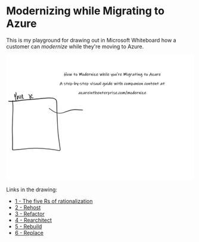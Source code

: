 # Modernizing while Migrating to Azure

This is my playground for drawing out in Microsoft Whiteboard how a customer can *modernize* while they're moving to Azure.

[![Modernizing while Migrating to Azure (click to enlarge)](modernize-while-migrating-lyledodge.png)](modernize-while-migrating-lyledodge.png)

Links in the drawing:

- [1 - The five Rs of rationalization](/go/azure/five-rs)
- [2 - Rehost](https://docs.microsoft.com/azure/cloud-adoption-framework/digital-estate/5-rs-of-rationalization?wt.mc_id=azureintheenterprise.com#rehost)
- [3 - Refactor](https://docs.microsoft.com/azure/cloud-adoption-framework/digital-estate/5-rs-of-rationalization?wt.mc_id=azureintheenterprise.com#refactor)
- [4 - Rearchitect](https://docs.microsoft.com/azure/cloud-adoption-framework/digital-estate/5-rs-of-rationalization?wt.mc_id=azureintheenterprise.com#replace)
- [5 - Rebuild](https://docs.microsoft.com/azure/cloud-adoption-framework/digital-estate/5-rs-of-rationalization?wt.mc_id=azureintheenterprise.com#replace)
- [6 - Replace](https://docs.microsoft.com/azure/cloud-adoption-framework/digital-estate/5-rs-of-rationalization?wt.mc_id=azureintheenterprise.com#replace)
